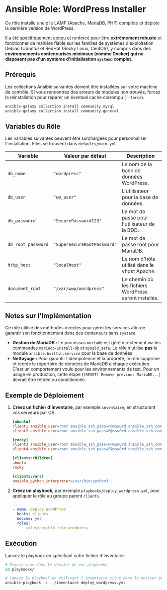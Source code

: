 # Ansible Role: WordPress Installer

Ce rôle installe une pile LAMP (Apache, MariaDB, PHP) complète et déploie la dernière version de WordPress.

Il a été spécifiquement conçu et renforcé pour être **extrêmement robuste** et fonctionner de manière fiable sur les familles de systèmes d'exploitation Debian (Ubuntu) et RedHat (Rocky Linux, CentOS), y compris dans des **environnements conteneurisés minimaux (comme Docker) qui ne disposent pas d'un système d'initialisation `systemd` complet.**

## Prérequis

Les collections Ansible suivantes doivent être installées sur votre machine de contrôle. Si vous rencontrez des erreurs de modules non trouvés, forcez la réinstallation pour réparer un éventuel cache corrompu (`--force`).

```bash
ansible-galaxy collection install community.mysql
ansible-galaxy collection install community.general
```

## Variables du Rôle

Les variables suivantes peuvent être surchargées pour personnaliser l'installation. Elles se trouvent dans `defaults/main.yml`.

| Variable           | Valeur par défaut           | Description                               |
| ------------------ | --------------------------- | ----------------------------------------- |
| `db_name`          | `"wordpress"`               | Le nom de la base de données WordPress.   |
| `db_user`          | `"wp_user"`                 | L'utilisateur pour la base de données.    |
| `db_password`      | `"SecurePassword123"`       | Le mot de passe pour l'utilisateur de la BDD. |
| `db_root_password` | `"SuperSecureRootPassword"` | Le mot de passe root pour MariaDB.        |
| `http_host`        | `"localhost"`               | Le nom d'hôte utilisé dans le vhost Apache. |
| `document_root`    | `"/var/www/wordpress"`      | Le chemin où les fichiers WordPress seront installés. |

## Notes sur l'Implémentation

Ce rôle utilise des méthodes directes pour gérer les services afin de garantir son fonctionnement dans des conteneurs sans `systemd`.

*   **Gestion de MariaDB :** Le processus `mariadb` est géré directement via les commandes `mariadb-install-db` et `mysqld_safe`. Le rôle n'utilise **pas** le module `ansible.builtin.service` pour la base de données.
*   **Nettoyage :** Pour garantir l'idempotence et la propreté, le rôle supprime et recrée le répertoire de données de MariaDB à chaque exécution. C'est un comportement voulu pour les environnements de test. Pour un usage en production, cette étape (`(RESET) Remove previous MariaDB...`) devrait être retirée ou conditionnée.

## Exemple de Déploiement

1.  **Créez un fichier d'inventaire**, par exemple `inventaire`, en structurant vos serveurs par OS.

    ```ini
    [ubuntu]
    client1 ansible_user=root ansible_ssh_pass=P@ssw0rd ansible_ssh_common_args='-o StrictHostKeyChecking=no'
    client2 ansible_user=root ansible_ssh_pass=P@ssw0rd ansible_ssh_common_args='-o StrictHostKeyChecking=no'

    [rocky]
    client3 ansible_user=root ansible_ssh_pass=P@ssw0rd ansible_ssh_common_args='-o StrictHostKeyChecking=no'
    client4 ansible_user=root ansible_ssh_pass=P@ssw0rd ansible_ssh_common_args='-o StrictHostKeyChecking=no'

    [clients:children]
    ubuntu
    rocky

    [clients:vars]
    ansible_python_interpreter=/usr/bin/python3
    ```

2.  **Créez un playbook**, par exemple `playbooks/deploy_wordpress.yml`, pour appliquer le rôle au groupe parent `clients`.

    ```yaml
    ---
    - name: Deploy WordPress
      hosts: clients
      become: yes
      roles:
        - roles/ansible-role-wordpress
    ```

## Exécution

Lancez le playbook en spécifiant votre fichier d'inventaire.

```bash
# Placez-vous dans le dossier de vos playbooks
cd playbooks/

# Lancez le playbook en utilisant l'inventaire situé dans le dossier parent
ansible-playbook -i ../inventaire deploy_wordpress.yml
```

